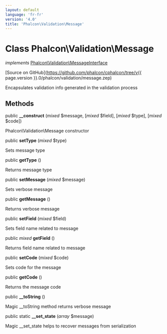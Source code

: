 ```yaml
---
layout: default
language: 'fr-fr'
version: '4.0'
title: 'Phalcon\Validation\Message'
---
```


# Class **Phalcon\Validation\Message**

*implements* [Phalcon\Validation\MessageInterface](Phalcon_Validation_MessageInterface)

[Source on GitHub](https://github.com/phalcon/cphalcon/tree/v{{ page.version }}.0/phalcon/validation/message.zep)

Encapsulates validation info generated in the validation process

## Methods

public **__construct** (*mixed* $message, [*mixed* $field], [*mixed* $type], [*mixed* $code])

Phalcon\Validation\Message constructor

public **setType** (*mixed* $type)

Sets message type

public **getType** ()

Returns message type

public **setMessage** (*mixed* $message)

Sets verbose message

public **getMessage** ()

Returns verbose message

public **setField** (*mixed* $field)

Sets field name related to message

public *mixed* **getField** ()

Returns field name related to message

public **setCode** (*mixed* $code)

Sets code for the message

public **getCode** ()

Returns the message code

public **__toString** ()

Magic __toString method returns verbose message

public static **__set_state** (*array* $message)

Magic __set_state helps to recover messages from serialization